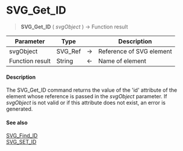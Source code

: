 # SVG_Get_ID

>**SVG_Get_ID** ( *svgObject* ) -> Function result

| Parameter | Type |  | Description |
| --- | --- | --- | --- |
| svgObject | SVG_Ref | &#8594; | Reference of SVG element |
| Function result | String | &#8592; | Name of element |



#### Description 

The SVG\_Get\_ID command returns the value of the 'id' attribute of the element whose reference is passed in the *svgObject* parameter. If *svgObject* is not valid or if this attribute does not exist, an error is generated.

#### See also 

[SVG\_Find\_ID](SVG_Find_ID.md)  
[SVG\_SET\_ID](SVG_SET_ID.md)  